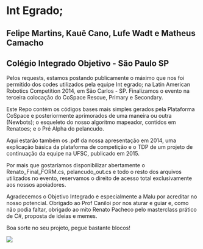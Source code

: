 # Int Egrado;

## Felipe Martins, Kauê Cano, Lufe Wadt e Matheus Camacho
## Colégio Integrado Objetivo - São Paulo SP

Pelos requests, estamos postando publicamente o máximo que nos foi permitido dos codes utilizados pela equipe Int egrado;
na Latin American Robotics Competition 2014, em São Carlos - SP. Finalizamos o evento na terceira colocação do CoSpace Rescue, Primary e Secondary.

Este Repo contém os códigos bases mais simples gerados pela Plataforma CoSpace e posteriormente aprimorados de uma maneira ou outra
(Newbots); o esqueleto do nosso algoritmo mapeador, contidos em Renatoes; e o Pré Alpha do pelancudo.

Aqui estarão também os .pdf da nossa apresentação em 2014, uma explicação básica da plataforma de competição
e o TDP de um projeto de continuação da equipe na UFSC, publicado em 2015.

Por mais que gostaríamos disponibilizar abertamente o Renato_Final_FORM.cs, pelancudo_out.cs e todo o resto dos arquivos 
utilizados no evento, reservamos o direito de acesso total exclusivamente aos nossos apoiadores.

Agradecemos o Objetivo Integrado e especialmente a Malu por acreditar no nosso potencial. 
Obrigado ao Prof Caniloi por nos aturar e guiar e, como não podia faltar, obrigado ao mito Renato Pacheco pelo masterclass
prático de C#, proposta de ideias e memes.

Boa sorte no seu projeto, pegue bastante blocos!

<img src="https://imgur.com/a/3A95svQ.png" align="center" />
